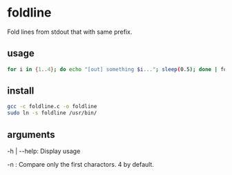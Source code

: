 # foldline

Fold lines from stdout that with same prefix.

## usage

```sh
for i in {1..4}; do echo "[out] something $i..."; sleep(0.5); done | foldline 
```

## install

```sh
gcc -c foldline.c -o foldline
sudo ln -s foldline /usr/bin/
```

## arguments

-h | --help: Display usage

-n <size>:   Compare only the first <size> charactors. 4 by default.

